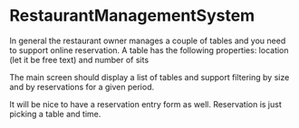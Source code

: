 # RestaurantManagementSystem
In general the restaurant owner manages a couple of tables and you need to support online reservation.
A table has the following properties: location (let it be free text) and number of sits

The main screen should display a list of tables and support filtering by size and by reservations for a given period.

It will be nice to have a reservation entry form as well. Reservation is just picking a table and time.
